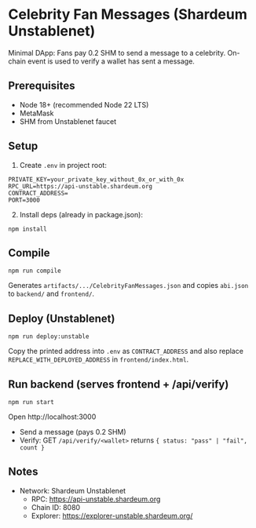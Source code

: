 # Celebrity Fan Messages (Shardeum Unstablenet)

Minimal DApp: Fans pay 0.2 SHM to send a message to a celebrity. On-chain event is used to verify a wallet has sent a message.

## Prerequisites
- Node 18+ (recommended Node 22 LTS)
- MetaMask
- SHM from Unstablenet faucet

## Setup
1. Create `.env` in project root:
```
PRIVATE_KEY=your_private_key_without_0x_or_with_0x
RPC_URL=https://api-unstable.shardeum.org
CONTRACT_ADDRESS=
PORT=3000
```

2. Install deps (already in package.json):
```
npm install
```

## Compile
```
npm run compile
```
Generates `artifacts/.../CelebrityFanMessages.json` and copies `abi.json` to `backend/` and `frontend/`.

## Deploy (Unstablenet)
```
npm run deploy:unstable
```
Copy the printed address into `.env` as `CONTRACT_ADDRESS` and also replace `REPLACE_WITH_DEPLOYED_ADDRESS` in `frontend/index.html`.

## Run backend (serves frontend + /api/verify)
```
npm run start
```
Open http://localhost:3000

- Send a message (pays 0.2 SHM)
- Verify: GET `/api/verify/<wallet>` returns `{ status: "pass" | "fail", count }`

## Notes
- Network: Shardeum Unstablenet
  - RPC: https://api-unstable.shardeum.org
  - Chain ID: 8080
  - Explorer: https://explorer-unstable.shardeum.org/ 